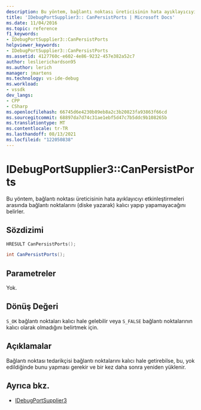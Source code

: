 ```yaml
---
description: Bu yöntem, bağlantı noktası üreticisinin hata ayıklayıcıyı etkinleştirmeleri arasında bağlantı noktalarını (diske yazarak) kalıcı yapıp yapamayacağını belirler.
title: 'IDebugPortSupplier3:: CanPersistPorts | Microsoft Docs'
ms.date: 11/04/2016
ms.topic: reference
f1_keywords:
- IDebugPortSupplier3::CanPersistPorts
helpviewer_keywords:
- IDebugPortSupplier3::CanPersistPorts
ms.assetid: 4127760c-e602-4e86-9232-457e382a52c7
author: leslierichardson95
ms.author: lerich
manager: jmartens
ms.technology: vs-ide-debug
ms.workload:
- vssdk
dev_langs:
- CPP
- CSharp
ms.openlocfilehash: 66745d6e4230b89eb8a2c3b20823fa93863f66cd
ms.sourcegitcommit: 68897da7d74c31ae1ebf5d47c7b5ddc9b108265b
ms.translationtype: MT
ms.contentlocale: tr-TR
ms.lasthandoff: 08/13/2021
ms.locfileid: "122050838"
---
```

# <a name="idebugportsupplier3canpersistports"></a>IDebugPortSupplier3::CanPersistPorts
Bu yöntem, bağlantı noktası üreticisinin hata ayıklayıcıyı etkinleştirmeleri arasında bağlantı noktalarını (diske yazarak) kalıcı yapıp yapamayacağını belirler.

## <a name="syntax"></a>Sözdizimi

```cpp
HRESULT CanPersistPorts();
```

```csharp
int CanPersistPorts();
```

## <a name="parameters"></a>Parametreler
 Yok.

## <a name="return-value"></a>Dönüş Değeri
 `S_OK` bağlantı noktaları kalıcı hale gelebilir veya `S_FALSE` bağlantı noktalarının kalıcı olarak olmadığını belirtmek için.

## <a name="remarks"></a>Açıklamalar
 Bağlantı noktası tedarikçisi bağlantı noktalarını kalıcı hale getirebilse, bu, yok edildiğinde bunu yapması gerekir ve bir kez daha sonra yeniden yüklenir.

## <a name="see-also"></a>Ayrıca bkz.
- [IDebugPortSupplier3](../../../extensibility/debugger/reference/idebugportsupplier3.md)

